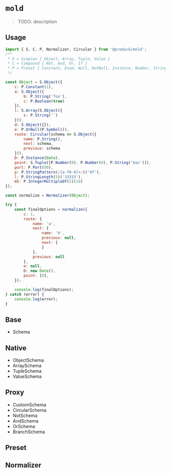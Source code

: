 # `mold`

> TODO: description

## Usage

```js
import { S, C, P, Normalizer, Circular } from '@produck/mold';
/**
 * S = Simplex { Object, Array, Tuple, Value }
 * C = Compound { Not, And, Or, If }
 * P = Preset { Constant, Enum, Null, NotNull, Instance, Number, String, ... }
 */

const Object = S.Object({
	c: P.Constant(1),
	a: S.Object({
		b: P.String('foo'),
		c: P.Boolean(true)
	}),
	l: S.Array(S.Object({
		s: P.String('')
	})),
	d: S.Object({}),
	e: P.OrNull(P.Symbol()),
	route: Circular(schema => S.Object({
		name: P.String(),
		next: schema,
		previous: schema
	})),
	D: P.Instance(Date),
	point: S.Tuple([P.Number(0), P.Number(0), P.String('baz')]),
	port: P.Port(80),
	p: P.StringPattern(/[a-f0-9]+/)('9f'),
	l: P.StringLength(5)('33333'),
	m5: P.IntegerMultipleOf(5)(10)
});

const normalize = Normalizer(Object);

try {
	const finalOptions = normalize({
		c: 1,
		route: {
			name: 'a',
			next: {
				name: 'b',
				previous: null,
				next: {
				}
			},
			previous: null
		},
		e: null,
		D: new Date(),
		point: [0],
	});

	console.log(finalOptions);
} catch (error) {
	console.log(error);
}
```

## Base
* Schema

## Native
* ObjectSchema
* ArraySchema
* TupleSchema
* ValueSchema

## Proxy
* CustomSchema
* CircularSchema
* NotSchema
* AndSchema
* OrSchema
* BranchSchema

## Preset

## Normalizer